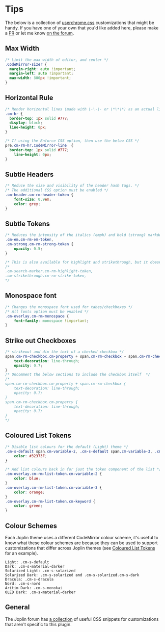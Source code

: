 # Tips

The below is a collection of [userchrome.css](https://joplinapp.org/#custom-css) customizations that might be handy. If you have one of your own that you'd like added here, please make a [PR](https://github.com/CalebJohn/joplin-rich-markdown/pulls) or let me know [on the forum](https://discourse.joplinapp.org/t/plugin-rich-markdown/15053).

## Max Width

```css
/* Limit the max width of editor, and center */
.CodeMirror-sizer {
  margin-right: auto !important;
  margin-left: auto !important;
  max-width: 800px !important;
}
```

## Horizontal Rule 

```css
/* Render horizontal lines (made with \-\-\- or \*\*\*) as an actual line across the editor. */
.cm-hr {
  border-top: 1px solid #777;
  display: block;
  line-height: 0px;
}

/* If using the Enforce CSS option, then use the below CSS */
pre.cm-rm-hr.CodeMirror-line  {
  border-top: 1px solid #777;
	line-height: 0px;
}
```

## Subtle Headers

```css
/* Reduce the size and visibility of the header hash tags. */
/* The additional CSS option must be enabled */
.cm-header.cm-rm-header-token {
	font-size: 0.9em;
	color: grey;
}
```

## Subtle Tokens

```css
/* Reduces the intensity of the italics (emph) and bold (strong) markdown tokens */
.cm-em.cm-rm-em-token,
.cm-strong.cm-rm-strong-token {
	opacity: 0.5;
}

/* This is also available for highlight and strikethrough, but it doesn't look very good */
/*
.cm-search-marker.cm-rm-highlight-token,
.cm-strikethrough.cm-rm-strike-token,
*/

```

## Monospace font

```css
/* Changes the monospace font used for tabes/checkboxes */
/* All fonts option must be enabled */
.cm-overlay.cm-rm-monospace {
	font-family: monospace !important;
}
```

## Strike out Checkboxes
```css
/* strikeout and dim the text of a checked checkbox */
span.cm-rm-checkbox.cm-property + span.cm-rm-checkbox ~ span.cm-rm-checkbox {
	text-decoration: line-through;
	opacity: 0.7;
}
/* Uncomment the below sections to include the checkbox itself  */
/*
span.cm-rm-checkbox.cm-property + span.cm-rm-checkbox {
	text-decoration: line-through;
	opacity: 0.7;
}
span.cm-rm-checkbox.cm-property {
	text-decoration: line-through;
	opacity: 0.7;
}
*/
```

## Coloured List Tokens

```css
/* Disable list colours for the default (Light) theme */
.cm-s-default span.cm-variable-2, .cm-s-default span.cm-variable-3, .cm-s-default  span.cm-keyword {
	color: #32373F;
}

/* Add list colours back in for just the token component of the list */
.cm-overlay.cm-rm-list-token.cm-variable-2 {
	color: blue;
}
.cm-overlay.cm-rm-list-token.cm-variable-3 {
	color: orange;
}
.cm-overlay.cm-rm-list-token.cm-keyword {
	color: green;
}
```

## Colour Schemes

Each Joplin theme uses a different CodeMirror colour scheme, it's useful to know what these colour schemes are because they can be used to support customizations that differ across Joplin themes (see [Coloured List Tokens](#coloured-list-tokens) for an example).

```
Light: .cm-s-default
Dark: .cm-s-material-darker
Solarized Light: .cm-s-solarized
Solarized Dark: .cm-s-solarized and .cm-s-solarized.cm-s-dark
Dracula: .cm-s-dracula
Nord: .cm-s-nord
Aritim Dark: .cm-s-monokai
OLED Dark: .cm-s-material-darker
```

## General

The Joplin forum has [a collection](https://discourse.joplinapp.org/t/joplin-customization/11195) of useful CSS snippets for customizations that aren't specific to this plugin.
